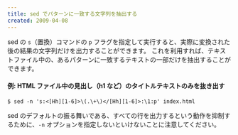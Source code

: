 ```yaml
---
title: sed でパターンに一致する文字列を抽出する
created: 2009-04-08
---
```


sed の `s`（置換）コマンドの `p` フラグを指定して実行すると、実際に変換された後の結果の文字列だけを出力することができます。
これを利用すれば、テキストファイル中の、あるパターンに一致するテキストの一部だけを抽出することができます。

#### 例: HTML ファイル中の見出し（h1 など）のタイトルテキストのみを抜き出す

~~~
$ sed -n 's:<[Hh][1-6]>\(.\+\)</[Hh][1-6]>:\1:p' index.html
~~~

sed のデフォルトの振る舞いである、すべての行を出力するという動作を抑制するために、`-n` オプションを指定しないといけないことに注意してください。

